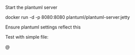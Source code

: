 
Start the plantuml server

docker run -d -p 8080:8080 plantuml/plantuml-server:jetty

Ensure plantuml settings reflect this

Test with simple file:

@